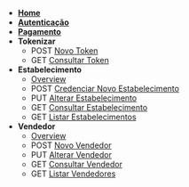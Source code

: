 <!-- docs/pt-br/_sidebar.md -->
<!--* <span class="verb httpGET">GET</span> [Guia](pt-br/guide.md)-->

* [**Home**](/)
* [**Autenticação**](pt-br/auth.md)
* [**Pagamento**](pt-br/payment.md)
* **Tokenizar**
    * <span class="verb httpPOST">POST</span> [Novo Token](pt-br/token.md?id=novo-token)
    * <span class="verb httpGET">GET</span> [Consultar Token](pt-br/token.md?id=consultar-token)
* **Estabelecimento**
    * [Overview](pt-br/merchant.md)
    * <span class="verb httpPOST">POST</span> [Credenciar Novo Estabelecimento](pt-br/merchant.md?id=credenciar-novo-estabelecimento)
    * <span class="verb httpPUT">PUT</span> [Alterar Estabelecimento](pt-br/merchant.md?id=alterar-estabelecimento)
    * <span class="verb httpGET">GET</span> [Consultar Estabelecimento](pt-br/merchant.md?id=consultar-estabelecimento)
    * <span class="verb httpGET">GET</span> [Listar Estabelecimentos](pt-br/merchant.md?id=listar-estabelecimentos)
* **Vendedor**
    * [Overview](pt-br/sellers?id=overview)
    * <span class="verb httpPOST">POST</span> [Novo Vendedor](pt-br/sellers?id=registrar-novo-vendedor)
    * <span class="verb httpPUT">PUT</span> [Alterar Vendedor](pt-br/sellers?id=alterar-vendedor)
    * <span class="verb httpGET">GET</span> [Consultar Vendedor](pt-br/sellers?id=consultar-vendedor)
    * <span class="verb httpGET">GET</span> [Listar Vendedores](pt-br/sellers?id=listar-vendedores)